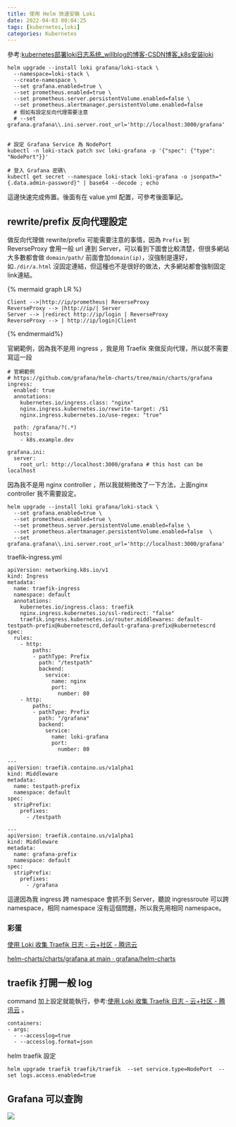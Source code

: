 ```yaml
---
title: 使用 Helm 快速安裝 Loki
date: 2022-04-03 00:04:25
tags: [kubernetes,loki]
categories: Kubernetes
---
```



參考:[kubernetes部署loki日志系统_willblog的博客-CSDN博客_k8s安装loki](https://blog.csdn.net/networken/article/details/120491802)

<!--more-->




```bash=
helm upgrade --install loki grafana/loki-stack \
  --namespace=loki-stack \
  --create-namespace \
  --set grafana.enabled=true \
  --set prometheus.enabled=true \
  --set prometheus.server.persistentVolume.enabled=false \
  --set prometheus.alertmanager.persistentVolume.enabled=false  
  # 假如有設定反向代理需要注意
  # --set grafana.grafana\\.ini.server.root_url='http://localhost:3000/grafana'


# 設定 Grafana Service 為 NodePort
kubectl -n loki-stack patch svc loki-grafana -p '{"spec": {"type": "NodePort"}}'

# 登入 Grafana 密碼\
kubectl get secret --namespace loki-stack loki-grafana -o jsonpath="{.data.admin-password}" | base64 --decode ; echo

```

這邊快速完成佈置。後面有在 value.yml 配置，可參考後面筆記。

##  rewrite/prefix 反向代理設定

做反向代理做 rewrite/prefix 可能需要注意的事情，因為 `Prefix` 到 ReverseProxy 會用一般 url 連到 Server，可以看到下圖會比較清楚，但很多網站大多數都會做 `domain/path/` 前面會加`domain(ip)`，沒強制是還好，如`./dir/a.html` 沒固定連結，但這種也不是很好的做法，大多網站都會強制固定link連結。

{% mermaid graph LR %}

    Client -->|http://ip/prometheus| ReverseProxy
    ReverseProxy --> |http://ip/| Server
    Server --> |redirect http://ip/login | ReverseProxy
    ReverseProxy --> | http://ip/login|Client
{% endmermaid%}


官網範例，因為我不是用 ingress ，我是用 Traefik 來做反向代理，所以就不需要寫這一段

```yaml=
# 官網範例
# https://github.com/grafana/helm-charts/tree/main/charts/grafana
ingress:
  enabled: true
  annotations:
    kubernetes.io/ingress.class: "nginx"
    nginx.ingress.kubernetes.io/rewrite-target: /$1
    nginx.ingress.kubernetes.io/use-regex: "true"

  path: /grafana/?(.*)
  hosts:
    - k8s.example.dev

grafana.ini:
  server:
    root_url: http://localhost:3000/grafana # this host can be localhost
```



因為我不是用 nginx controller ，所以我就稍微改了一下方法，上面nginx controller 我不需要設定。
```bash=
helm upgrade --install loki grafana/loki-stack \
  --set grafana.enabled=true \
  --set prometheus.enabled=true \
  --set prometheus.server.persistentVolume.enabled=false \
  --set prometheus.alertmanager.persistentVolume.enabled=false  \
  --set grafana.grafana\\.ini.server.root_url='http://localhost:3000/grafana'
```

traefik-ingress.yml
```yaml=
apiVersion: networking.k8s.io/v1
kind: Ingress
metadata:
  name: traefik-ingress
  namespace: default
  annotations:
    kubernetes.io/ingress.class: traefik
    nginx.ingress.kubernetes.io/ssl-redirect: "false"
    traefik.ingress.kubernetes.io/router.middlewares: default-testpath-prefix@kubernetescrd,default-grafana-prefix@kubernetescrd
spec:
  rules:
    - http:
        paths:
        - pathType: Prefix
          path: "/testpath"
          backend:
            service:
              name: nginx
              port:
                number: 80
    - http:
        paths:
        - pathType: Prefix
          path: "/grafana"
          backend:
            service:
              name: loki-grafana
              port:
                number: 80

---
apiVersion: traefik.containo.us/v1alpha1
kind: Middleware
metadata:
  name: testpath-prefix
  namespace: default
spec:
  stripPrefix:
    prefixes:
      - /testpath

---
apiVersion: traefik.containo.us/v1alpha1
kind: Middleware
metadata:
  name: grafana-prefix
  namespace: default
spec:
  stripPrefix:
    prefixes:
      - /grafana
```


這邊因為我 ingress 跨 namespace 會抓不到 Server，聽說 ingressroute 可以跨 namespace，相同 namespace 沒有這個問題，所以我先用相同 namespace。

### 彩蛋

[使用 Loki 收集 Traefik 日志 - 云+社区 - 腾讯云](https://cloud.tencent.com/developer/article/1824991)

[helm-charts/charts/grafana at main · grafana/helm-charts](https://github.com/grafana/helm-charts/tree/main/charts/grafana)


## traefik 打開一般 log

command 加上設定就能執行，參考:[使用 Loki 收集 Traefik 日志 - 云+社区 - 腾讯云](https://cloud.tencent.com/developer/article/1824991)
。

```yaml=
containers:
- args:
  - --accesslog=true
  - --accesslog.format=json
```

helm traefik 設定

```bash=
helm upgrade traefik traefik/traefik  --set service.type=NodePort  --set logs.access.enabled=true
```


## Grafana 可以查詢


![](https://i.imgur.com/TyzmbHK.png)
